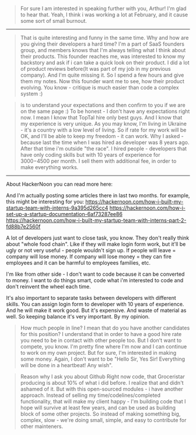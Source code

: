 > For sure I am interested in speaking further with you, Arthur!
I'm glad to hear that. Yeah, I think i was working a lot at February, and it cause some sort of small burnout.

---

> That is quite interesting and funny in the same time. Why and how are you giving their developers a hard time?
I'm a part of SaaS founders group, and members knows that I'm always telling what I think about their products.
This founder reaches me, was interested to know my backstory and ask if i can take a quick look on their product.
I did a lot of product reviews before(It was part of my job in my previous company).
And I'm quite missing it. So I spend a few hours and give them my notes.
Now this founder want me to see, how their product evolving. You know - critique is much easier than code a complex system :)

> is to understand your expectations and then confirm to you if we are on the same page :)
To be honest - I don't have any expectations right now. I mean I know that TopTal hire only best guys.
And I know that my experience is very unique. As you may know, I'm living in Ukraine - it's a country with a low level of living.
So if rate for my work will be OK, and I'll be able to keep my freedom - it can work.
Why I asked - because last the time when I was hired as developer was 8 years ago. After that time i'm outside "the race".
I hired people - developers that have only coding skills but with 10 years of experience for $3000-$4500 per month.
I sell them with additional fee, in order to make everything works.
---

About HackerNoon you can read more here:

And I'm actually posting some articles there in last two months.
for example, this might be interesting for you:
https://hackernoon.com/how-i-built-my-startup-team-with-interns-9a395d265cc4
https://hackernoon.com/how-i-set-up-a-startup-documentation-6af73287ee86
https://hackernoon.com/how-i-built-my-startup-team-with-interns-part-2-fd88b7e2560f

A lot of developers just want to close task, you know.
They don't really think about "whole food chain". Like if they will make login form work, but it'll be ugly or not very useful - people wouldn't sign up.
If people will leave = company will lose money. If company will lose money = they can fire employees and it can be harmful to employees families, etc.

I'm like from other side - I don't want to code because it can be converted to money.
I want to do things smart, code what i'm interested to code and don't reinvent the wheel each time.

It's also important to separate tasks between developers with different skills.
You can assign login form to developer with 10 years of experience. And he will make it work good.
But it's expensive. And waste of material as well. So keeping balance it's very important. By my opinion.


> How much people in line?
I mean that do you have another candidates for this position? I understand that in order to have a good hire rate you need to be in contact with other people too.
But I don't want to compete, you know.  I'm pretty fine where I'm now and I can continue to work on my own project.
But for sure, I'm interested in making some money.
Again, I don't want to be "Hello Sir, Yes Sir! Everything will be done in a heartbeat! Any wish".

> Reason why I ask you about Github
Right now code, that Groceristar producing is about 10% of what i did before.
I realize that and didn't ashamed of it. But with this open-sourced modules - i have another approach.
Instead of selling my time/codelines/completed functionality, that will make my client happy - I'm building code that I hope will survive at least few years, and can be used as building block of some other projects.
So instead of making something big, complex, slow - we're doing small, simple, and easy to contribute for other mainteners.
